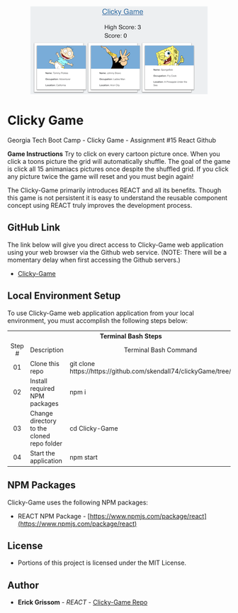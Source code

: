 
<p align="center">
<a href="https://skendall74.github.io/clickyGame/" target="_blank"><img src="https://raw.githubusercontent.com/skendall74/clickyGame/master/documents/nick.png" alt="Project logo"/></a>
</p>

# Clicky Game

Georgia Tech Boot Camp - Clicky Game - Assignment #15 React Github

**Game Instructions** Try to click on every cartoon picture once. When you click a toons picture the grid will automatically shuffle. The goal of the game is click all 15 animaniacs pictures once despite the shuffled grid. If you click any picture twice the game will reset and you must begin again!

The Clicky-Game primarily introduces REACT and all its benefits. Though this game is not persistent it is easy to understand the reusable component concept using REACT truly improves the development process.

## GitHub Link
The link below will give you direct access to Clicky-Game web application using your web browser via the Github web service. (NOTE: There will be a momentary delay when first accessing the Github servers.)

* [Clicky-Game](https://skendall74.github.io/clickyGame/)
## Local Environment Setup
To use Clicky-Game web application application from your local environment, you must accomplish the following steps below:

<table>
  <tr>
    <th colspan="3">Terminal Bash Steps</th>
  </tr>
  <tr>
    <td align="center" style="width: 75px;">Step #</td>
    <td align="center" style="width: 330px;">Description</td>
    <td  align="center" >Terminal Bash Command</td>
  </tr>
  <tr>
    <td align="center">01</td>
    <td>Clone this repo</td>
    <td>git clone https://<i></i>https://github.com/skendall74/clickyGame/tree/master</td>
  </tr>
  <tr>
    <td align="center">02</td>
    <td>Install required NPM packages</td>
    <td>npm i</td>
  </tr>
  <tr>
    <td align="center">03</td>
    <td>Change directory to the cloned repo folder</td>
    <td>cd Clicky-Game</td>
  </tr>
  <tr>
    <td align="center">04</td>
    <td>Start the application</td>
    <td>npm start</td>
  </tr>
  </table>

## NPM Packages
Clicky-Game uses the following NPM packages:
- REACT NPM Package - [https://www.npmjs.com/package/react](https://www.npmjs.com/package/react)

## License

* Portions of this project is licensed under the MIT License.

## Author

* **Erick Grissom** - *REACT* - [Clicky-Game Repo](https://github.com/skendall74/clickyGame/tree/master)

